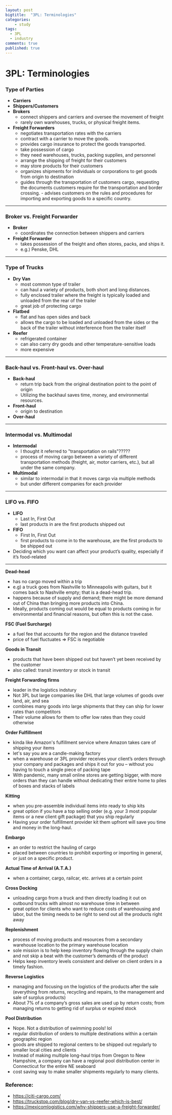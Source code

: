 ```yaml
---
layout: post
bigtitle:  "3PL: Terminologies"
categories:
    - study
tags:
  - 3PL
  - industry
comments: true
published: true
---
```


# 3PL: Terminologies

### Type of Parties
- **Carriers**
- **Shippers/Customers**
- **Brokers**
    - connect shippers and carriers and oversee the movement of freight
    - rarely own warehouses, trucks, or physical freight items.
- **Freight Forwarders**
    - negotiates transportation rates with the carriers
    - contract with a carrier to move the goods.
    - provides cargo insurance to protect the goods transported.
    - take possession of cargo
    - they need warehouses, trucks, packing supplies, and personnel
    - arrange the shipping of freight for their customers
    - may store products for their customers
    - organizes shipments for individuals or corporations to get goods from origin to destination
    - guides through the transportation of customers cargo, requesting the documents customers require for the transportation and border crossing. - advises customers on the rules and procedures for importing and exporting goods to a specific country.

---

### Broker vs. Freight Forwarder
- **Broker**
    - coordinates the connection between shippers and carriers
- **Freight Forwarder**
    - takes possession of the freight and often stores, packs, and ships it.
    - e.g.) Penske, DHL

---

### Type of Trucks
- **Dry Van**
    - most common type of trailer
    - can haul a variety of products, both short and long distances.
    - fully enclosed trailer where the freight is typically loaded and unloaded from the rear of the trailer
    - great job of protecting cargo
- **Flatbed**
    - flat and has open sides and back
    - allows the cargo to be loaded and unloaded from the sides or the back of the trailer without interference from the trailer itself
- **Reefer**
    - refrigerated container 
    - can also carry dry goods and other temperature-sensitive loads
    - more expensive

---

### Back-haul vs. Front-haul vs. Over-haul
- **Back-haul**
    - return trip back from the original destination point to the point of origin
    - Utilizing the backhaul saves time, money, and environmental resources.
- **Front-haul**
    - origin to destination
- **Over-haul**


---

### **Intermodal vs. Multimodal**
- **Intermodal**
    - I thought it referred to "transportation on rails"?????
    - process of moving cargo between a variety of different transportation methods (freight, air, motor carriers, etc.), but all under the same company.
- **Multimodal**
    - similar to intermodal in that it moves cargo via multiple methods
    - but under different companies for each provider

---

### **LIFO vs. FIFO**

- **LIFO**
    - Last In, First Out
    - last products in are the first products shipped out
- **FIFO**
    - First In, First Out
    - first products to come in to the warehouse, are the first products to be shipped out
- Deciding which you want can affect your product’s quality, especially if it’s food-related


---


**Dead-head**
- has no cargo moved within a trip
- e.g) a truck goes from Nashville to Minneapolis with guitars, but it comes back to Nashville empty; that is a dead-head trip.
- happens because of supply and demand; there might be more demand out of China than bringing more products into China.
- Ideally, products coming out would be equal to products coming in for environmental and financial reasons, but often this is not the case.


**FSC (Fuel Surcharge)**
- a fuel fee that accounts for the region and the distance traveled
- price of fuel fluctuates => FSC is negotiable

**Goods in Transit**
- products that have been shipped out but haven’t yet been received by the customer
- also called: transit inventory or stock in transit

 
**Freight Forwarding firms**
- leader in the logistics indstury
- Not 3PL but large companies like DHL that large volumes of goods over land, air, and sea
- combines many goods into large shipments that they can ship for lower rates than competitors
- Their volume allows for them to offer low rates than they could otherwise



**Order Fulfillment**
- kinda like Amazon's fulfillment service where Amazon takes care of shipping your items
- let's say you are a candle-making factory
- when a warehouse or 3PL provider receives your client’s orders through your company and packages and ships it out for you – without you having to touch a single piece of packing tape
- With pandemic, many small online stores are getting bigger, with more orders than they can handle without dedicating their entire home to piles of boxes and stacks of labels


**Kitting**
- when you pre-assemble individual items into ready to ship kits
- great option if you have a top selling order (e.g. your 3 most popular items or a new client gift package) that you ship regularly
- Having your order fulfillment provider kit them upfront will save you time and money in the long-haul.


**Embargo**
- an order to restrict the hauling of cargo
- placed between countries to prohibit exporting or importing in general, or just on a specific product.

**Actual Time of Arrival (A.T.A.)**
- when a container, cargo, railcar, etc. arrives at a certain point

**Cross Docking**
- unloading cargo from a truck and then directly loading it out on outbound trucks with almost no warehouse time in between
- great option for clients who want to reduce costs of warehousing and labor, but the timing needs to be right to send out all the products right away

**Replenishment**
- process of moving products and resources from a secondary warehouse location to the primary warehouse location
- sole mission is to help keep inventory flowing through the supply chain and not skip a beat with the customer’s demands of the product
- Helps keep inventory levels consistent and deliver on client orders in a timely fashion.

**Reverse Logistics**
- managing and focusing on the logistics of the products after the sale (everything from returns, recycling and repairs, to the management and sale of surplus products)
- About 7% of a company’s gross sales are used up by return costs; from managing returns to getting rid of surplus or expired stock

**Pool Distribution**
- Nope. Not a distribution of swimming pools! lol
- regular distribution of orders to multiple destinations within a certain geographic region
- goods are shipped to regional centers to be shipped out regularly to smaller local cities and clients
- Instead of making multiple long-haul trips from Oregon to New Hampshire, a company can have a regional pool distribution center in Connecticut for the entire NE seaboard
- cost saving way to make smaller shipments regularly to many clients.

### Reference: 

- https://citi-cargo.com/
- https://truckstop.com/blog/dry-van-vs-reefer-which-is-best/
- https://mexicomlogistics.com/why-shippers-use-a-freight-forwarder/
